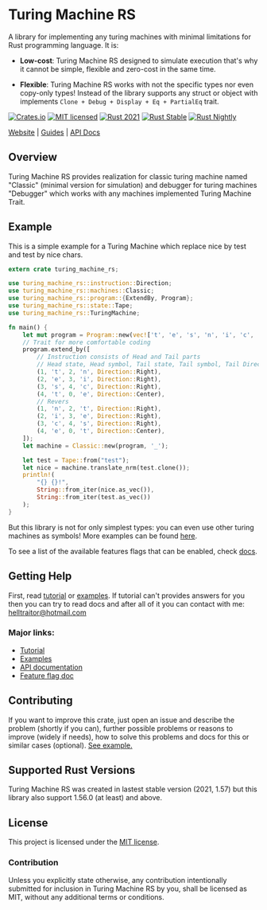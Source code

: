 # Turing Machine RS

A library for implementing any turing machines with minimal limitations for Rust programming language. It is:

* **Low-cost**: Turing Machine RS designed to simulate execution that's why it cannot be simple, flexible and zero-cost in the same time.

* **Flexible**: Turing Machine RS works with not the specific types nor even copy-only types! Instead of the library supports any struct or object with implements `Clone + Debug + Display + Eq + PartialEq` trait.

[![Crates.io][crates-badge]][crates-url]
[![MIT licensed][mit-badge]][mit-url]
[![Rust 2021][actions-2021-badge]][actions-2021-url]
[![Rust Stable][actions-stable-badge]][actions-stable-url]
[![Rust Nightly][actions-nightly-badge]][actions-nightly-url]

[crates-badge]: https://img.shields.io/FILL_SHIELDS_BADGE
[crates-url]: https://crates.io/crates/FILL_CRATES_URL
[mit-badge]: https://img.shields.io/badge/license-MIT-blue.svg
[mit-url]: https://github.com/FILL_LICENSE_PATH
[actions-2021-badge]: https://github.com/Helltraitor/turing-machine-rs/actions/workflows/rust_2021.yml/badge.svg
[actions-2021-url]: https://github.com/Helltraitor/turing-machine-rs/actions/workflows/rust_2021.yml
[actions-stable-badge]: https://github.com/Helltraitor/turing-machine-rs/actions/workflows/rust_stable.yml/badge.svg
[actions-stable-url]: https://github.com/Helltraitor/turing-machine-rs/actions/workflows/rust_stable.yml
[actions-nightly-badge]: https://github.com/Helltraitor/turing-machine-rs/actions/workflows/rust_stable.yml/badge.svg
[actions-nightly-url]: https://github.com/Helltraitor/turing-machine-rs/actions/workflows/rust_stable.yml

[Website](FILL_ME) |
[Guides](FILL_GITHUB_IO_TUTORIAL) |
[API Docs](https://docs.rs/FILL_ME)

## Overview

Turing Machine RS provides realization for classic turing machine named "Classic" (minimal version for simulation) and debugger for turing machines "Debugger" which works with any machines implemented Turing Machine Trait.

## Example

This is a simple example for a Turing Machine which replace nice by test and test by nice chars.

```rust
extern crate turing_machine_rs;

use turing_machine_rs::instruction::Direction;
use turing_machine_rs::machines::Classic;
use turing_machine_rs::program::{ExtendBy, Program};
use turing_machine_rs::state::Tape;
use turing_machine_rs::TuringMachine;

fn main() {
    let mut program = Program::new(vec!['t', 'e', 's', 'n', 'i', 'c', 'e', '_'], 4);
    // Trait for more comfortable coding
    program.extend_by([
        // Instruction consists of Head and Tail parts
        // Head state, Head symbol, Tail state, Tail symbol, Tail Direction
        (1, 't', 2, 'n', Direction::Right),
        (2, 'e', 3, 'i', Direction::Right),
        (3, 's', 4, 'c', Direction::Right),
        (4, 't', 0, 'e', Direction::Center),
        // Revers
        (1, 'n', 2, 't', Direction::Right),
        (2, 'i', 3, 'e', Direction::Right),
        (3, 'c', 4, 's', Direction::Right),
        (4, 'e', 0, 't', Direction::Center),
    ]);
    let machine = Classic::new(program, '_');

    let test = Tape::from("test");
    let nice = machine.translate_nrm(test.clone());
    println!(
        "{} {}!",
        String::from_iter(nice.as_vec()),
        String::from_iter(test.as_vec())
    );
}
```

But this library is not for only simplest types: you can even use other turing machines as symbols! More examples can be found [here][examples].

To see a list of the available features flags that can be enabled, check [docs][feature-flag-docs].

## Getting Help

First, read [tutorial] or [examples]. If tutorial can't provides answers for you then you can try to read docs and after all of it you can contact with me: <helltraitor@hotmail.com>

### Major links:
* [Tutorial][tutorial]
* [Examples][examples]
* [API documentation][api-documentation]
* [Feature flag doc][feature-flag-docs]

[tutorial]: FILL_ME
[examples]: https://github.com/Helltraitor/turing-machine-rs/tree/main/examples
[api-documentation]: https://docs.rs/FILL_ME
[feature-flag-docs]: https://docs.rs/FILL_ME

## Contributing

If you want to improve this crate, just open an issue and describe the problem (shortly if you can), further possible problems or reasons to improve (widely if needs), how to solve this problems and docs for this or similar cases (optional).
[See example.](FILL_ME)

## Supported Rust Versions

Turing Machine RS was created in lastest stable version (2021, 1.57) but this library also support 1.56.0 (at least) and above.

## License

This project is licensed under the [MIT license].

[MIT license]: https://github.com/Helltraitor/turing-machine-rs/blob/main/LICENSE

### Contribution

Unless you explicitly state otherwise, any contribution intentionally submitted
for inclusion in Turing Machine RS by you, shall be licensed as MIT, without any additional
terms or conditions.